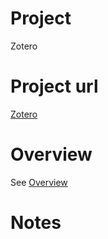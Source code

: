 # Project
Zotero

# Project url
[Zotero](https://www.zotero.org/)

# Overview
See [Overview](https://github.com/IascAtBrock/IASC-2P02-TeamPresentations/blob/Team5/Overview.md)

# Notes
